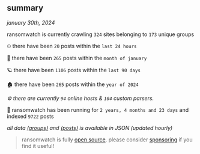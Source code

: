 
## summary
_january 30th, 2024_

ransomwatch is currently crawling `324` sites belonging to `173` unique groups

⏲ there have been `20` posts within the `last 24 hours`

🦈 there have been `265` posts within the `month of january`

🪐 there have been `1106` posts within the `last 90 days`

🏚 there have been `265` posts within the `year of 2024`

_⚙️ there are currently `94` online hosts & `104` custom parsers._

🦕 ransomwatch has been running for `2 years, 4 months and 23 days` and indexed `9722` posts

_all data  [(groups)](http://ransomwhat.telemetry.ltd/groups) and [(posts)](http://ransomwhat.telemetry.ltd/posts) is available in JSON (updated hourly)_

> ransomwatch is fully [open source](https://github.com/joshhighet/ransomwatch#ransomwatch--). please consider [sponsoring](https://github.com/sponsors/joshhighet) if you find it useful!
